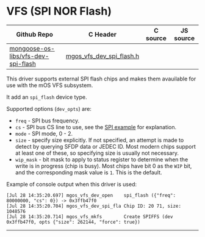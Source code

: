 # VFS (SPI NOR Flash)
| Github Repo | C Header | C source  | JS source |
| ----------- | -------- | --------  | ----------------- |
| [mongoose-os-libs/vfs-dev-spi-flash](https://github.com/mongoose-os-libs/vfs-dev-spi-flash) | [mgos_vfs_dev_spi_flash.h](https://github.com/mongoose-os-libs/vfs-dev-spi-flash/blob/master/include/mgos_vfs_dev_spi_flash.h) | &nbsp;  | &nbsp;         |



This driver supports external SPI flash chips and makes them avauilable for use with the mOS VFS subsystem.

It add an `spi_flash` device type.

Supported options (`dev_opts`) are:
 * `freq` - SPI bus frequency.
 * `cs` - SPI bus CS line to use, see the [SPI example](https://github.com/mongoose-os-apps/example-spi-c) for explanation.
 * `mode` - SPI mode, 0 - 2.
 * `size` - specify size explicitly. If not specified, an attempt is made to detect by querying SFDP data or JEDEC ID. Most modern chips support at least one of these, so specifying size is usually not necessary.
 * `wip_mask` - bit mask to apply to status register to determine when the write is in progress (chip is busy). Most chips have bit 0 as the `WIP` bit, and the corresponding mask value is `1`. This is the default.

Example of console output when this driver is used:

```
[Jul 28 14:35:20.697] mgos_vfs_dev_open    spi_flash ({"freq": 80000000, "cs": 0}) -> 0x3ffb47f0
[Jul 28 14:35:20.704] mgos_vfs_dev_spi_fla Chip ID: 20 71, size: 1048576
[Jul 28 14:35:20.714] mgos_vfs_mkfs        Create SPIFFS (dev 0x3ffb47f0, opts {"size": 262144, "force": true})
```


 ----- 
